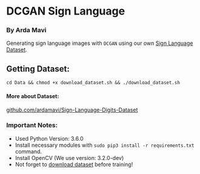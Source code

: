 # DCGAN Sign Language
### By Arda Mavi

Generating sign language images with `DCGAN` using our own [Sign Language Dataset](https://github.com/ardamavi/Sign-Language-Digits-Dataset).

## Getting Dataset:
`cd Data && chmod +x download_dataset.sh && ./download_dataset.sh`
#### More about Dataset:
[github.com/ardamavi/Sign-Language-Digits-Dataset](https://github.com/ardamavi/Sign-Language-Digits-Dataset)

### Important Notes:
- Used Python Version: 3.6.0
- Install necessary modules with `sudo pip3 install -r requirements.txt` command.
- Install OpenCV (We use version: 3.2.0-dev)
- Not forget to [download dataset](#getting-dataset) before training!
